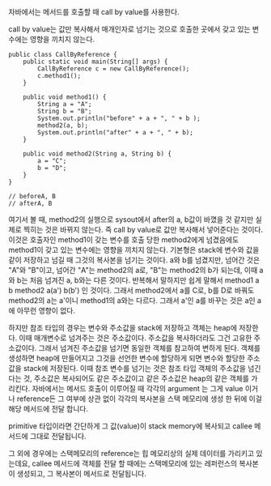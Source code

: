 자바에서는 메서드를 호출할 때 call by value를 사용한다.

call by value는 값만 복사해서 매개인자로 넘기는 것으로 호출한 곳에서 갖고 있는 변수에는 영향을 끼치지 않는다.

```
public class CallByReference {
	public static void main(String[] args) {
		CallByReference c = new CallByReference();
		c.method1();
	}
	
	public void method1() {
		String a = "A";
		String b = "B";
		System.out.println("before" + a + ", " + b );
		method2(a, b);
		System.out.println("after" + a + ", " + b);
	}
	
	public void method2(String a, String b) {
		a = "C";
		b = "D";
	}
}

// beforeA, B
// afterA, B
```

여기서 볼 때, method2의 실행으로 sysout에서 after의 a, b값이 바꼈을 것 같지만 실제로 찍히는 것은 바뀌지 않는다. 즉 call by value로 값만 복사해서 넣어준다는 것이다. 이것은 호출자인 method1이 갖는 변수를 호출 당한 method2에게 넘겼음에도 method1이 갖고 있는 변수에는 영향을 끼치지 않는다. 기본형은 stack에 변수와 값을 같이 저장하고 넘길 때 그것의 복사본을 넘기는 것이다. a와 b를 넘겼지만, 넘어간 것은 "A"와 "B"이고, 넘어간 "A"는 method2의 a로, "B"는 method2의 b가 되는데, 이때 a와 b는 처음 넘겨진 a, b와는 다른 것이다. 반복해서 말하지만 쉽게 말해서
method1 a     b
method2 a(a') b(b')
인 것이다.
그래서 method2에서 a를 C로, b를 D로 바꿔도 method2의 a는 a'이니 method1의 a와는 다르다. 그래서 a'인 a를 바꾸는 것은 a인 a에 아무런 영향이 없다.

하지만 참조 타입의 경우는 변수와 주소값을 stack에 저장하고 객체는 heap에 저장한다. 이때 매개변수로 넘겨주는 것은 주소값이다. 주소값을 복사하더라도 그건 고유한 주소값이다. 그래서 넘겨진 주소값을 넘기면 동일한 객체를 참고하여 변하게 된다. 객체를 생성하면 heap에 만들어지고 그것을 선언한 변수에 할당하게 되면 변수와 할당한 주소값을 stack에 저장된다. 이때 참조 변수를 넘기는 것은 참조 타입 객체의 주소값을 넘긴다는 것, 주소값은 복사되어도 같은 주소값이고 같은 주소값은 heap의 같은 객체를 가리킨다.
자바에서는 메서드 호출이 이루어질 때 각각의 argument 는 그게 value 이거나 reference든 그 여부에 상관 없이 각각의 복사본을 스택 메모리에 생성 한 뒤에 이걸 해당 메서드에 전달 합니다.

primitive 타입이라면 간단하게 그 값(value)이 stack memory에 복사되고 callee 메서드에 그대로 전달됩니다.

그 외에 경우에는 스택메모리의 reference는 힙 메모리상의 실제 데이터를 가리키고 있는데요, callee 메서드에 객체를 전달 할 때에는 스택메모리에 있는 레퍼런스의 복사본이 생성되고, 그 복사본이 메서드로 전달됩니다. 